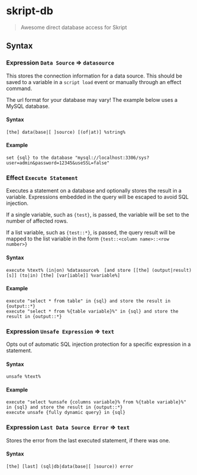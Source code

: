 # skript-db

> Awesome direct database access for Skript

## Syntax

### Expression `Data Source` => `datasource`

This stores the connection information for a data source. This should be saved to a variable in a `script load` event or manually through an effect command.

The url format for your database may vary! The example below uses a MySQL database.

#### Syntax

`[the] data(base|[ ]source) [(of|at)] %string%`

#### Example

```
set {sql} to the database "mysql://localhost:3306/sys?user=admin&password=12345&useSSL=false"
```

### Effect `Execute Statement`

Executes a statement on a database and optionally stores the result in a variable. Expressions embedded in the query will be escaped to avoid SQL injection.

If a single variable, such as `{test}`, is passed, the variable will be set to the number of affected rows.

If a list variable, such as `{test::*}`, is passed, the query result will be mapped to the list variable in the form `{test::<column name>::<row number>}`

#### Syntax

`execute %text% (in|on) %datasource% 
 [and store [[the] (output|result)[s]] (to|in) [the] [var[iable]] %variable%]`
 
#### Example

```
execute "select * from table" in {sql} and store the result in {output::*}
execute "select * from %{table variable}%" in {sql} and store the result in {output::*}
```

### Expression `Unsafe Expression` => `text`

Opts out of automatic SQL injection protection for a specific expression in a statement.

#### Syntax

`unsafe %text%`

#### Example

```
execute "select %unsafe {columns variable}% from %{table variable}%" in {sql} and store the result in {output::*}
execute unsafe {fully dynamic query} in {sql}
```

### Expression `Last Data Source Error` => `text`

Stores the error from the last executed statement, if there was one.

#### Syntax

`[the] [last] (sql|db|data(base|[ ]source)) error`

